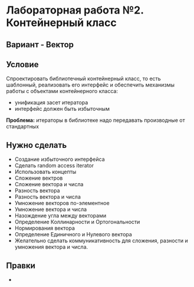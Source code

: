 # Лабораторная работа №2. Контейнерный класс

## Вариант - Вектор

## Условие
Спроектировать библиотечный контейнерный класс, то есть шаблонный, реализовать его интерфейс и обеспечить механизмы работы с объектами контейнерного класса:
- унификация засет итератора
- интерфейс должен быть избыточным

**Проблема:** итераторы в библиотеке надо передавать производные от стандартных

## Нужно сделать
- Создание избыточного интерфейса 
- Сделать random access iterator
- Использовать концепты
- Сложение вектров
- Сложение вектора и числа
- Разность вектора
- Разность вектора и числа
- Умножение векторов по-элементное
- Умножение вектора и числа
- Назождение угла между векторами
- Определение Коллинарности и Ортогональности
- Нормирования вектора
- Определение Единичного и Нулевого вектора
- Желательно сделать коммуникативность для сложения, разности и умножения вектора и числа.

## Правки
- 
